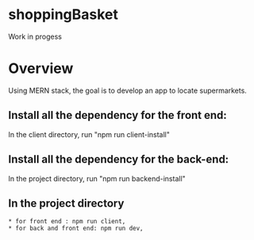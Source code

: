# shoppingBasket

Work in progess

# Overview
Using MERN stack, the goal is to develop an app to locate supermarkets. 

## Install all the dependency for the front end: 
In the client directory, run "npm run client-install" 


## Install all the dependency for the back-end:
In the project directory, run "npm run backend-install"

## In the project directory  

    * for front end : npm run client,  
    * for back and front end: npm run dev,  
